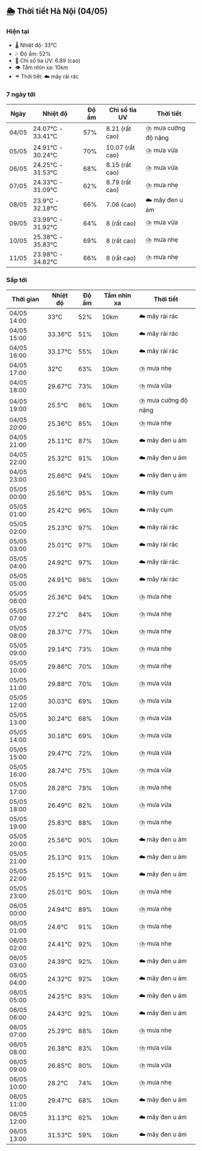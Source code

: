 ## 🌦️ Thời tiết Hà Nội (04/05)

### Hiện tại

- 🌡️ Nhiệt độ: 33℃
- 💦 Độ ẩm: 52%
- 🌟 Chỉ số tia UV: 6.89 (cao)
- 👁️ Tầm nhìn xa: 10km
- ☂️ Thời tiết: ☁️ mây rải rác

### 7 ngày tới

| Ngày | Nhiệt độ | Độ ẩm | Chỉ số tia UV | Thời tiết |
| --- | --- | --- | --- | --- |
| 04/05 | 24.07℃ - 33.41℃ | 57% | 8.21 (rất cao) | ⛈️ mưa cường độ nặng |
| 05/05 | 24.91℃ - 30.24℃ | 70% | 10.07 (rất cao) | ⛈️ mưa vừa |
| 06/05 | 24.25℃ - 31.53℃ | 68% | 8.15 (rất cao) | ⛈️ mưa vừa |
| 07/05 | 24.33℃ - 31.09℃ | 62% | 8.79 (rất cao) | ⛈️ mưa nhẹ |
| 08/05 | 23.9℃ - 32.18℃ | 66% | 7.06 (cao) | ☁️ mây đen u ám |
| 09/05 | 23.99℃ - 31.92℃ | 64% | 8 (rất cao) | ⛈️ mưa vừa |
| 10/05 | 25.38℃ - 35.83℃ | 69% | 8 (rất cao) | ⛈️ mưa nhẹ |
| 11/05 | 23.98℃ - 34.82℃ | 66% | 8 (rất cao) | ⛈️ mưa nhẹ |

### Sắp tới

| Thời gian | Nhiệt độ | Độ ẩm | Tầm nhìn xa | Thời tiết |
| --- | --- | --- | --- | --- |
| 04/05 14:00 | 33℃ | 52% | 10km | ☁️ mây rải rác |
| 04/05 15:00 | 33.36℃ | 51% | 10km | ☁️ mây rải rác |
| 04/05 16:00 | 33.17℃ | 55% | 10km | ☁️ mây rải rác |
| 04/05 17:00 | 32℃ | 63% | 10km | ⛈️ mưa nhẹ |
| 04/05 18:00 | 29.67℃ | 73% | 10km | ⛈️ mưa vừa |
| 04/05 19:00 | 25.5℃ | 86% | 10km | ⛈️ mưa cường độ nặng |
| 04/05 20:00 | 25.36℃ | 85% | 10km | ⛈️ mưa nhẹ |
| 04/05 21:00 | 25.11℃ | 87% | 10km | ☁️ mây đen u ám |
| 04/05 22:00 | 25.32℃ | 91% | 10km | ☁️ mây đen u ám |
| 04/05 23:00 | 25.66℃ | 94% | 10km | ☁️ mây đen u ám |
| 05/05 00:00 | 25.56℃ | 95% | 10km | ☁️ mây cụm |
| 05/05 01:00 | 25.42℃ | 96% | 10km | ☁️ mây cụm |
| 05/05 02:00 | 25.23℃ | 97% | 10km | ☁️ mây rải rác |
| 05/05 03:00 | 25.01℃ | 97% | 10km | ☁️ mây rải rác |
| 05/05 04:00 | 24.92℃ | 97% | 10km | ☁️ mây rải rác |
| 05/05 05:00 | 24.91℃ | 96% | 10km | ☁️ mây rải rác |
| 05/05 06:00 | 25.36℃ | 94% | 10km | ⛈️ mưa nhẹ |
| 05/05 07:00 | 27.2℃ | 84% | 10km | ⛈️ mưa nhẹ |
| 05/05 08:00 | 28.37℃ | 77% | 10km | ⛈️ mưa nhẹ |
| 05/05 09:00 | 29.14℃ | 73% | 10km | ⛈️ mưa nhẹ |
| 05/05 10:00 | 29.86℃ | 70% | 10km | ⛈️ mưa nhẹ |
| 05/05 11:00 | 29.88℃ | 70% | 10km | ⛈️ mưa vừa |
| 05/05 12:00 | 30.03℃ | 69% | 10km | ⛈️ mưa vừa |
| 05/05 13:00 | 30.24℃ | 68% | 10km | ⛈️ mưa vừa |
| 05/05 14:00 | 30.18℃ | 69% | 10km | ⛈️ mưa vừa |
| 05/05 15:00 | 29.47℃ | 72% | 10km | ⛈️ mưa vừa |
| 05/05 16:00 | 28.74℃ | 75% | 10km | ⛈️ mưa vừa |
| 05/05 17:00 | 28.28℃ | 78% | 10km | ⛈️ mưa nhẹ |
| 05/05 18:00 | 26.49℃ | 82% | 10km | ⛈️ mưa vừa |
| 05/05 19:00 | 25.83℃ | 88% | 10km | ⛈️ mưa nhẹ |
| 05/05 20:00 | 25.56℃ | 90% | 10km | ☁️ mây đen u ám |
| 05/05 21:00 | 25.13℃ | 91% | 10km | ☁️ mây đen u ám |
| 05/05 22:00 | 25.15℃ | 91% | 10km | ☁️ mây đen u ám |
| 05/05 23:00 | 25.01℃ | 90% | 10km | ⛈️ mưa nhẹ |
| 06/05 00:00 | 24.94℃ | 89% | 10km | ⛈️ mưa nhẹ |
| 06/05 01:00 | 24.6℃ | 91% | 10km | ⛈️ mưa nhẹ |
| 06/05 02:00 | 24.41℃ | 92% | 10km | ⛈️ mưa nhẹ |
| 06/05 03:00 | 24.39℃ | 92% | 10km | ☁️ mây đen u ám |
| 06/05 04:00 | 24.32℃ | 92% | 10km | ☁️ mây đen u ám |
| 06/05 05:00 | 24.25℃ | 93% | 10km | ☁️ mây đen u ám |
| 06/05 06:00 | 24.43℃ | 92% | 10km | ☁️ mây đen u ám |
| 06/05 07:00 | 25.29℃ | 88% | 10km | ⛈️ mưa nhẹ |
| 06/05 08:00 | 26.38℃ | 83% | 10km | ⛈️ mưa vừa |
| 06/05 09:00 | 26.85℃ | 80% | 10km | ⛈️ mưa vừa |
| 06/05 10:00 | 28.2℃ | 74% | 10km | ⛈️ mưa nhẹ |
| 06/05 11:00 | 29.47℃ | 68% | 10km | ☁️ mây đen u ám |
| 06/05 12:00 | 31.13℃ | 62% | 10km | ☁️ mây đen u ám |
| 06/05 13:00 | 31.53℃ | 59% | 10km | ☁️ mây đen u ám |
